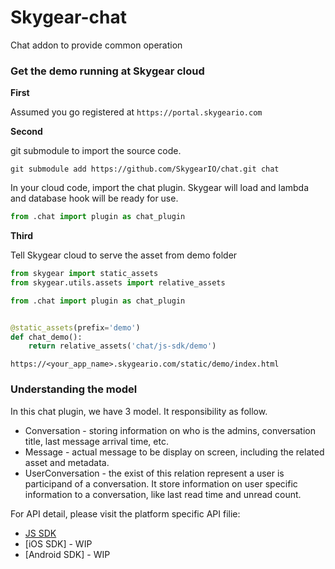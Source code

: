 # Skygear-chat
Chat addon to provide common operation

### Get the demo running at Skygear cloud 

__First__

Assumed you go registered at `https://portal.skygeario.com`

__Second__ 

git submodule to import the source code.

```
git submodule add https://github.com/SkygearIO/chat.git chat
```

In your cloud code, import the chat plugin. Skygear will load and lambda and
database hook will be ready for use.
```python
from .chat import plugin as chat_plugin
```

__Third__

Tell Skygear cloud to serve the asset from demo folder

```python
from skygear import static_assets
from skygear.utils.assets import relative_assets

from .chat import plugin as chat_plugin


@static_assets(prefix='demo')
def chat_demo():
    return relative_assets('chat/js-sdk/demo')
```

`https://<your_app_name>.skygeario.com/static/demo/index.html`


### Understanding the model

In this chat plugin, we have 3 model. It responsibility as follow.

- Conversation - storing information on who is the admins, conversation title,
  last message arrival time, etc.
- Message - actual message to be display on screen, including the related
  asset and metadata.
- UserConversation - the exist of this relation represent a user is participand
  of a conversation. It store information on user specific information to a
  conversation, like last read time and unread count.

For API detail, please visit the platform specific API filie:

- [JS SDK](./JSAPI.md)
- [iOS SDK] - WIP
- [Android SDK] - WIP


